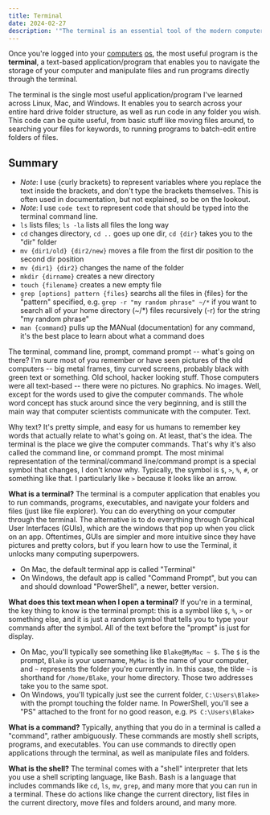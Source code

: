 ```yaml
---
title: Terminal
date: 2024-02-27
description: '"The terminal is an essential tool of the modern computer scientist, up there with the text editor and ChatGPT. Haha, at least the terminal has been around since the dawn of computing."'
---
```

Once you're logged into your [computers](/computers) [os](/os), the most useful program is the **terminal**, a text-based application/program that enables you to navigate the storage of your computer and manipulate files and run programs directly through the terminal.

The terminal is the single most useful application/program I've learned across Linux, Mac, and Windows. It enables you to search across your entire hard drive folder structure, as well as run code in any folder you wish. This code can be quite useful, from basic stuff like moving files around, to searching your files for keywords, to running programs to batch-edit entire folders of files.

## Summary
- *Note*: I use {curly brackets} to represent variables where you replace the text inside the brackets, and don't type the brackets themselves. This is often used in documentation, but not explained, so be on the lookout.
- *Note*: I use `code text` to represent code that should be typed into the terminal command line.
- `ls` lists files; `ls -la` lists all files the long way
- `cd` changes directory, `cd ..` goes up one dir, `cd {dir}` takes you to the "dir" folder
- `mv {dir1/old} {dir2/new}` moves a file from the first dir position to the second dir position
- `mv {dir1} {dir2}` changes the name of the folder
- `mkdir {dirname}` creates a new directory
- `touch {filename}` creates a new empty file
- `grep [options] pattern {files}` searchs all the files in {files} for the "pattern" specified, e.g. `grep -r "my random phrase" ~/*` if you want to search all of your home directory (~/\*) files recursively (-r) for the string "my random phrase"
- `man {command}` pulls up the MANual (documentation) for any command, it's the best place to learn about what a command does


The terminal, command line, prompt, command prompt -- what's going on there? I'm sure most of you remember or have seen pictures of the old computers -- big metal frames, tiny curved screens, probably black with green text or something. Old school, hacker looking stuff. Those computers were all text-based -- there were no pictures. No graphics. No images. Well, except for the words used to give the computer commands. The whole word concept has stuck around since the very beginning, and is still the main way that computer scientists communicate with the computer. Text.

Why text? It's pretty simple, and easy for us humans to remember key words that actually relate to what's going on. At least, that's the idea. The terminal is the place we give the computer commands. That's why it's also called the command line, or command prompt. The most minimal representation of the terminal/command line/command prompt is a special symbol that changes, I don't know why. Typically, the symbol is `$`, `>`, `%`, `#`, or something like that. I particularly like `>` because it looks like an arrow.

**What is a terminal?** The terminal is a computer application that enables you to run commands, programs, executables, and navigate your folders and files (just like file explorer). You can do everything on your computer through the terminal. The alternative is to do everything through Graphical User Interfaces (GUIs), which are the windows that pop up when you click on an app. Oftentimes, GUIs are simpler and more intuitive since they have pictures and pretty colors, but if you learn how to use the Terminal, it unlocks many computing superpowers. 
- On Mac, the default terminal app is called "Terminal"
- On Windows, the default app is called "Command Prompt", but you can and should download "PowerShell", a newer, better version.

**What does this text mean when I open a terminal?** If you're in a terminal, the key thing to know is the terminal prompt: this is a symbol like `$`, `%`, `>` or something else, and it is just a random symbol that tells you to type your commands after the symbol. All of the text before the "prompt" is just for display.
- On Mac, you'll typically see something like `Blake@MyMac ~ $`. The `$` is the prompt, `Blake` is your username, `MyMac` is the name of your computer, and `~` represents the folder you're currently in. In this case, the tilde `~` is shorthand for `/home/Blake`, your home directory. Those two addresses take you to the same spot.
- On Windows, you'll typically just see the current folder, `C:\Users\Blake>` with the prompt touching the folder name. In PowerShell, you'll see a "PS" attached to the front for no good reason, e.g. `PS C:\Users\Blake>`

**What is a command?** Typically, anything that you do in a terminal is called a "command", rather ambiguously. These commands are mostly shell scripts, programs, and executables. You can use commands to directly open applications through the terminal, as well as manipulate files and folders.

**What is the shell?** The terminal comes with a "shell" interpreter that lets you use a shell scripting language, like Bash. Bash is a language that includes commands like `cd`, `ls`, `mv`, `grep`, and many more that you can run in a terminal. These do actions like change the current directory, list files in the current directory, move files and folders around, and many more.
